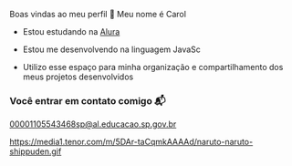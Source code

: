 Boas vindas ao meu perfil 🖤
Meu nome é Carol


- Estou estudando na [Alura](https://www.alura.com.br)
  
- Estou me desenvolvendo na linguagem JavaSc
- Utilizo esse espaço para minha organização e compartilhamento dos meus projetos desenvolvidos

### Você entrar em contato comigo 📬

00001105543468sp@al.educacao.sp.gov.br




https://media1.tenor.com/m/5DAr-taCqmkAAAAd/naruto-naruto-shippuden.gif

